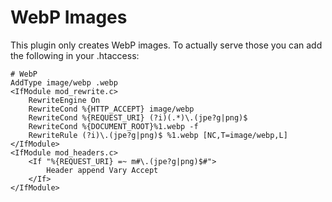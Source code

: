 # WebP Images

This plugin only creates WebP images. To actually serve those you can
add the following in your .htaccess:

```apacheconfig
# WebP
AddType image/webp .webp
<IfModule mod_rewrite.c>
    RewriteEngine On
    RewriteCond %{HTTP_ACCEPT} image/webp
    RewriteCond %{REQUEST_URI} (?i)(.*)\.(jpe?g|png)$
    RewriteCond %{DOCUMENT_ROOT}%1.webp -f
    RewriteRule (?i)\.(jpe?g|png)$ %1.webp [NC,T=image/webp,L]
</IfModule>
<IfModule mod_headers.c>
    <If "%{REQUEST_URI} =~ m#\.(jpe?g|png)$#">
        Header append Vary Accept
    </If>
</IfModule>
```
